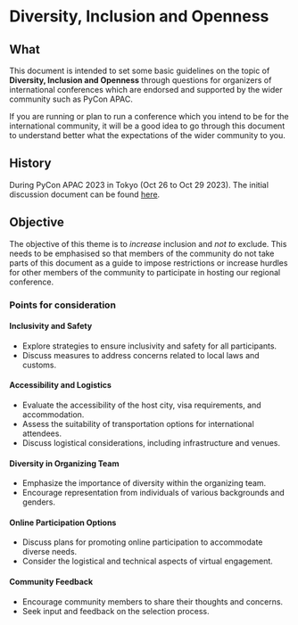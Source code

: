# Diversity, Inclusion and Openness

## What

This document is intended to set some basic guidelines on the topic of **Diversity, Inclusion and Openness** through questions
for organizers of international conferences which are endorsed and supported by the wider community such as PyCon APAC.

If you are running or plan to run a conference which you intend to be for the international community, it will be a good
idea to go through this document to understand better what the expectations of the wider community to you.

## History

During PyCon APAC 2023 in Tokyo (Oct 26 to Oct 29 2023).
The initial discussion document can be found [here](https://docs.google.com/document/d/14W2OROJ62rPoY-iz4SCIBbfBkWvU27AolN3YypR7Uok/edit?usp=sharing).

## Objective

The objective of this theme is to _increase_ inclusion and _not to_ exclude. This needs to be emphasised so that members
of the community do not take parts of this document as a guide to impose restrictions or increase hurdles for other
members of the community to participate in hosting our regional conference.

### Points for consideration

#### Inclusivity and Safety

- Explore strategies to ensure inclusivity and safety for all participants.
- Discuss measures to address concerns related to local laws and customs.

#### Accessibility and Logistics

- Evaluate the accessibility of the host city, visa requirements, and accommodation.
- Assess the suitability of transportation options for international attendees.
- Discuss logistical considerations, including infrastructure and venues.

#### Diversity in Organizing Team

- Emphasize the importance of diversity within the organizing team.
- Encourage representation from individuals of various backgrounds and genders.

#### Online Participation Options

- Discuss plans for promoting online participation to accommodate diverse needs.
- Consider the logistical and technical aspects of virtual engagement.

#### Community Feedback

- Encourage community members to share their thoughts and concerns.
- Seek input and feedback on the selection process.
